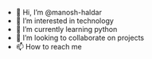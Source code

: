 - 👋 Hi, I’m @manosh-haldar
- 👀 I’m interested in technology
- 🌱 I’m currently learning python
- 💞️ I’m looking to collaborate on projects
- 📫 How to reach me 

<!---
manosh-haldar/manosh-haldar is a ✨ special ✨ repository because its `README.md` (this file) appears on your GitHub profile.
You can click the Preview link to take a look at your changes.
--->
